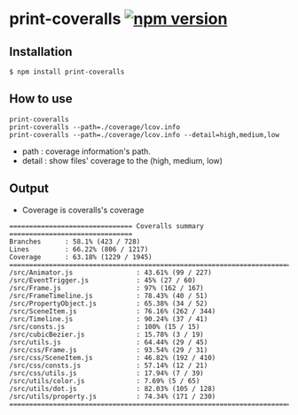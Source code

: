 # print-coveralls [![npm version](https://badge.fury.io/js/print-coveralls.svg)](https://badge.fury.io/js/print-coveralls)

## Installation
```
$ npm install print-coveralls
```

## How to use
```
print-coveralls
print-coveralls --path=./coverage/lcov.info
print-coveralls --path=./coverage/lcov.info --detail=high,medium,low
```

* path : coverage information's path.
* detail : show files' coverage to the (high, medium, low)

## Output
* Coverage is coveralls's coverage
```
=============================== Coveralls summary ===============================
Branches      : 58.1% (423 / 728)
Lines         : 66.22% (806 / 1217)
Coverage      : 63.18% (1229 / 1945)
================================================================================
/src/Animator.js                : 43.61% (99 / 227)
/src/EventTrigger.js            : 45% (27 / 60)
/src/Frame.js                   : 97% (162 / 167)
/src/FrameTimeline.js           : 78.43% (40 / 51)
/src/PropertyObject.js          : 65.38% (34 / 52)
/src/SceneItem.js               : 76.16% (262 / 344)
/src/Timeline.js                : 90.24% (37 / 41)
/src/consts.js                  : 100% (15 / 15)
/src/cubicBezier.js             : 15.78% (3 / 19)
/src/utils.js                   : 64.44% (29 / 45)
/src/css/Frame.js               : 93.54% (29 / 31)
/src/css/SceneItem.js           : 46.82% (192 / 410)
/src/css/consts.js              : 57.14% (12 / 21)
/src/css/utils.js               : 17.94% (7 / 39)
/src/utils/color.js             : 7.69% (5 / 65)
/src/utils/dot.js               : 82.03% (105 / 128)
/src/utils/property.js          : 74.34% (171 / 230)
================================================================================
```
